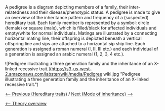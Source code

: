 A pedigree is a diagram depicting members of a family, their
inter-relatedness and their disease/phenotypic status. A pedigree is
made to give an overview of the inheritance pattern and frequency of a
(suspected) hereditary trait. Each family member is represented by a
symbol: circle (female) or square (male), which is filled/black for
affected individuals and empty/white for normal individuals. Matings are
illustrated by a connecting horizontal mating line, their offspring is
depicted beneath a vertical offspring line and sips are attached to a
horizontal sip ship line. Each generation is assigned a roman numeral
(I, II, III etc.) and each individual of a generation is assigned an
arabic numeral (1, 2, 3, 4 etc.).

![Pedigree illustrating a three generation family and the inheritance of an X-linked recessive trait.](https://s3-us-west-2.amazonaws.com/labster/wiki/media/Pedigree wiki.jpg "Pedigree illustrating a three generation family and the inheritance of an X-linked recessive trait.")

[\<-- Previous (Hereditary traits)](/wiki/Hereditary_traits "wikilink") /
[Next (Mode of inheritance) --\>](/wiki/Mode_of_inheritance "wikilink")

[\<-- Theory overview](/wiki/Animal_Genetics "wikilink")

